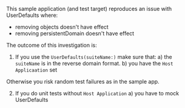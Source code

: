 
This sample application (and test target) reproduces an issue with UserDefaults where:
- removing objects doesn't have effect
- removing persistentDomain doesn't have effect

The outcome of this investigation is:
1. If you use the `UserDefaults(suiteName:)` make sure that:
a) the `suiteName` is in the reverse domain format.
b) you have the  `Host Applicaation` set

Otherwise you risk random test failures as in the sample app.

2. If you do unit tests without `Host Application`
a) you have to mock UserDefaults
